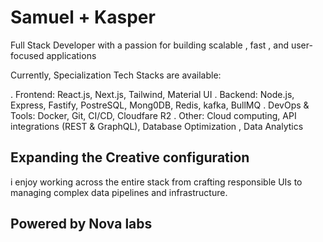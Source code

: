 # Samuel + Kasper

Full Stack Developer with a passion for building scalable , fast , and user-focused applications 

Currently, Specialization Tech Stacks are available:

. Frontend: React.js, Next.js, Tailwind, Material UI
. Backend: Node.js, Express, Fastify, PostreSQL, Mong0DB, Redis, kafka, BullMQ
. DevOps & Tools: Docker, Git, CI/CD, Cloudfare R2
. Other: Cloud computing, API integrations (REST & GraphQL), Database Optimization , Data Analytics 

## Expanding the Creative configuration

i enjoy working across the entire stack from crafting responsible UIs to managing complex data pipelines and infrastructure.

## Powered by Nova labs 